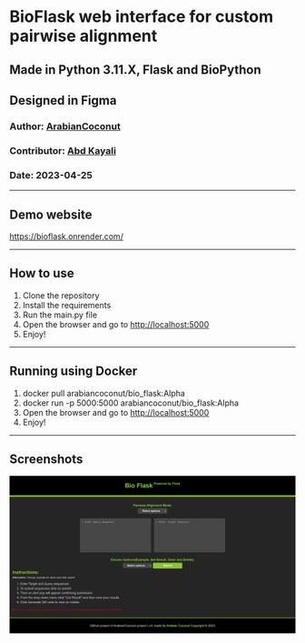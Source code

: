 # BioFlask web interface for custom pairwise alignment

## Made in Python 3.11.X, Flask and BioPython
## Designed in Figma

### Author: [ArabianCoconut](https://github.com/ArabianCoconut)
### Contributor: [Abd Kayali](https://github.com/AbdKayali3)

### Date: 2023-04-25

---

## Demo website

<https://bioflask.onrender.com/>

---

## How to use

1. Clone the repository
2. Install the requirements
3. Run the main.py file
4. Open the browser and go to <http://localhost:5000>
5. Enjoy!

---

## Running using Docker

1. docker pull arabiancoconut/bio_flask:Alpha
2. docker run -p 5000:5000 arabiancoconut/bio_flask:Alpha
3. Open the browser and go to <http://localhost:5000>
4. Enjoy!

---

## Screenshots

![Project_Screenshot](Images/Project.png)

